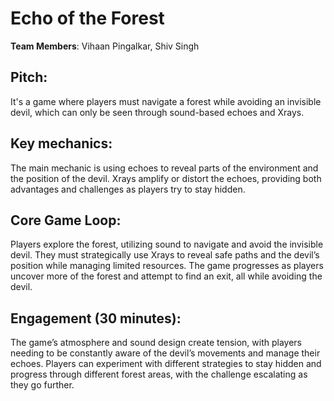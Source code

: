 # Echo of the Forest
**Team Members**: Vihaan Pingalkar, Shiv Singh

## Pitch:
It's a game where players must navigate a forest while avoiding an invisible devil, which can only be seen through sound-based echoes and Xrays.

## Key mechanics:
The main mechanic is using echoes to reveal parts of the environment and the position of the devil. Xrays amplify or distort the echoes, providing both advantages and challenges as players try to stay hidden.

## Core Game Loop:
Players explore the forest, utilizing sound to navigate and avoid the invisible devil. They must strategically use Xrays to reveal safe paths and the devil’s position while managing limited resources. The game progresses as players uncover more of the forest and attempt to find an exit, all while avoiding the devil.

## Engagement (30 minutes):
The game’s atmosphere and sound design create tension, with players needing to be constantly aware of the devil’s movements and manage their echoes. Players can experiment with different strategies to stay hidden and progress through different forest areas, with the challenge escalating as they go further.
